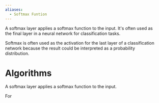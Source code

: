 ```yaml
---
aliases:
  - Softmax Funtion
---
```

A softmax layer applies a softmax function to the input. It's often used as the final layer in a neural network for classification tasks.

Softmax is often used as the activation for the last layer of a classification network because the result could be interpreted as a probability distribution.
# Algorithms 
A softmax layer applies a softmax function to the input.

For 
